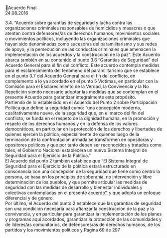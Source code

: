 Acuerdo Final  
24.08.2016  

 
 
 
 
 
 
 
 
3.4. “Acuerdo sobre garantías de seguridad y lucha contra las organizaciones criminales responsables 
de  homicidios  y  masacres  o  que  atentan  contra  defensores/as  de  derechos  humanos,  movimientos 
sociales o movimientos políticos, incluyendo las organizaciones criminales que hayan sido denominadas 
como sucesoras del paramilitarismo y sus redes de apoyo, y la persecución de las conductas criminales 
que amenacen la implementación de los acuerdos y la construcción de la paz”. 
Este Acuerdo abarca también en su contenido el punto 3.6 “Garantías de Seguridad” del Acuerdo General 
para  el  fin  del  conflicto.  Este  acuerdo  contempla  medidas  para  el  esclarecimiento  del  fenómeno  del 
paramilitarismo  que  se  establece  en  el  punto  3.7  del  Acuerdo  General  para  el  fin  del  conflicto,  en 
complemento  a  lo  ya  acordado  en  el  punto  5  Víctimas,  en  particular  con  la  Comisión  para  el 
Esclarecimiento de la Verdad, la Convivencia y la No Repetición siendo necesario adoptar las medidas que 
se contemplan en el presente Acuerdo para garantizar integralmente este propósito.  
Partiendo de lo establecido en el Acuerdo del Punto 2 sobre Participación Política que define la seguridad 
como: “una concepción moderna, cualitativamente nueva, de la seguridad que, en el marco del fin del 
conflicto,  se  funda  en  el  respeto  de  la  dignidad  humana,  en  la  promoción  y  respeto  de  los  derechos 
humanos y en la defensa de los valores democráticos, en particular en la protección de los derechos y 
libertades  de  quienes  ejercen  la  política,  especialmente  de  quienes  luego  de  la  terminación  de  la 
confrontación  armada  se  transformen  en  opositoras  y  opositores  políticos  y  que  por  tanto  deben  ser 
reconocidos  y  tratados  como  tales,  el  Gobierno  Nacional  establecerá  un  nuevo  Sistema  Integral  de 
Seguridad para el Ejercicio de la Política.”   
El Acuerdo del punto 2 también establece que “El Sistema Integral de Seguridad para el Ejercicio de la 
política estará estructurado en consonancia con una concepción de la seguridad que tiene como centro la 
persona, se basa en los principios de soberanía, no intervención y libre determinación de los pueblos, y 
que permite articular las medidas de seguridad con las medidas de desarrollo y bienestar individuales y 
colectivas contempladas en el presente acuerdo”, y que adopta un enfoque diferencial y de género.  
Por último, el Acuerdo del punto 2 establece que las garantías de seguridad son una condición necesaria 
para afianzar la construcción de la paz y la convivencia, y en particular para garantizar la implementación 
de los planes y programas aquí acordados, garantizar la protección de las comunidades y de líderes/as 
comunitarios,  de  defensores/as  de  derechos  humanos,  de  los  partidos  y  los  movimientos  políticos  y 
Página 69 de 297 
 

